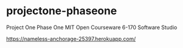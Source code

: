# projectone-phaseone
Project One Phase One MIT Open Courseware 6-170 Software Studio

https://nameless-anchorage-25397.herokuapp.com/
